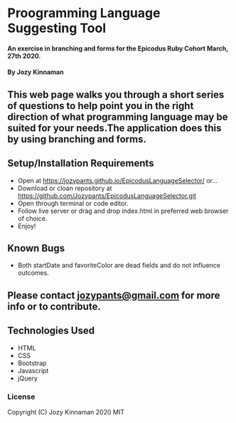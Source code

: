 #  Proogramming Language Suggesting Tool

#### An exercise in branching and forms for the Epicodus Ruby Cohort March, 27th 2020.
#### By Jozy Kinnaman

## This web page walks you through a short series of questions to help point you in the right direction of what programming language may be suited for your needs.The application does this by using branching and forms.

## Setup/Installation Requirements
* Open at https://jozypants.github.io/EpicodusLanguageSelector/ or...
* Download or cloan repository at https://github.com/Jozypants/EpicodusLanguageSelector.git
* Open through terminal or code editor.
* Follow live server or drag and drop index.html in preferred web browser of choice.
* Enjoy!

## Known Bugs
* Both startDate and favoriteColor are dead fields and do not influence outcomes.

## Please contact jozypants@gmail.com for more info or to contribute.

## Technologies Used
* HTML
* CSS
* Bootstrap
* Javascript
* jQuery

### License 
Copyright (C) Jozy Kinnaman 2020 MIT